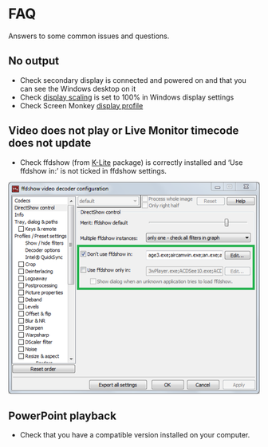 # FAQ

Answers to some common issues and questions.

## No output
- Check secondary display is connected and powered on and that you can see the Windows desktop on it
- Check [display scaling](/start/gettingStarted.md) is set to 100% in Windows display settings
- Check Screen Monkey [display profile](/reference/DisplayProfiles.md)

## Video does not play or Live Monitor timecode does not update
- Check ffdshow (from [K-Lite](https://codecguide.com/download_kl.htm) package) is correctly installed and ‘Use ffdshow in:’ is not ticked in ffdshow settings.

![](../images/ffdshow.png)

## PowerPoint playback
- Check that you have a compatible version installed on your computer.